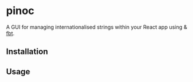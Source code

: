 # pinoc
A GUI for managing internationalised strings within your React app using &amp; [fbt](https://facebookincubator.github.io/fbt). 

## Installation

## Usage
